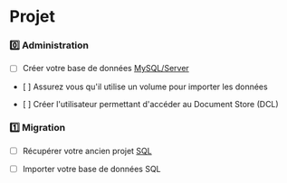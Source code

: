 # Projet

### :zero: Administration 

- [ ] Créer votre base de données [MySQL/Server](../3.ETL/.docs/MySQLDS.md)


- [ ] Assurez vous qu'il utilise un volume pour importer les données


- [ ] Créer l'utilisateur permettant d'accéder au Document Store (DCL)



### :one: Migration

- [ ] Récupérer votre ancien projet [SQL](https://github.com/CollegeBoreal/INF1006-202-19A-01/tree/master/4.DML)


- [ ] Importer votre base de données SQL


